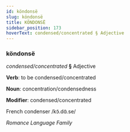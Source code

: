 ```yaml
---
id: köndonsë
slug: köndonsë
title: KÖNDONSË
sidebar_position: 173
hoverText: condensed/concentrated § Adjective
---
```


### köndonsë

*condensed/concentrated* **§** Adjective

**Verb**: to be condensed/concentrated

**Noun**: concentration/condensedness

**Modifier**: condensed/concentrated

French condenser /kɔ̃.dɑ̃.se/

*Romance Language Family*